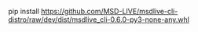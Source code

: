 pip install https://github.com/MSD-LIVE/msdlive-cli-distro/raw/dev/dist/msdlive_cli-0.6.0-py3-none-any.whl
